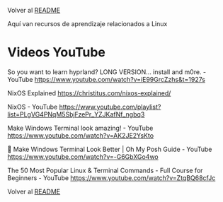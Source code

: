 Volver al [README](../README.md)

Aquí van recursos de aprendizaje relacionados a Linux

# Videos YouTube


So you want to learn hyprland? LONG VERSION... install and m0re. - YouTube
https://www.youtube.com/watch?v=iE99GrcZzhs&t=1927s

NixOS Explained
https://christitus.com/nixos-explained/

NixOS - YouTube
https://www.youtube.com/playlist?list=PLgVG4PNqM5SbjFzePr_YZJKafNf_ngbq3

Make Windows Terminal look amazing! - YouTube
https://www.youtube.com/watch?v=AK2JE2YsKto

🎨 Make Windows Terminal Look Better | Oh My Posh Guide - YouTube
https://www.youtube.com/watch?v=-G6GbXGo4wo

The 50 Most Popular Linux & Terminal Commands - Full Course for Beginners - YouTube
https://www.youtube.com/watch?v=ZtqBQ68cfJc




Volver al [README](../README.md)